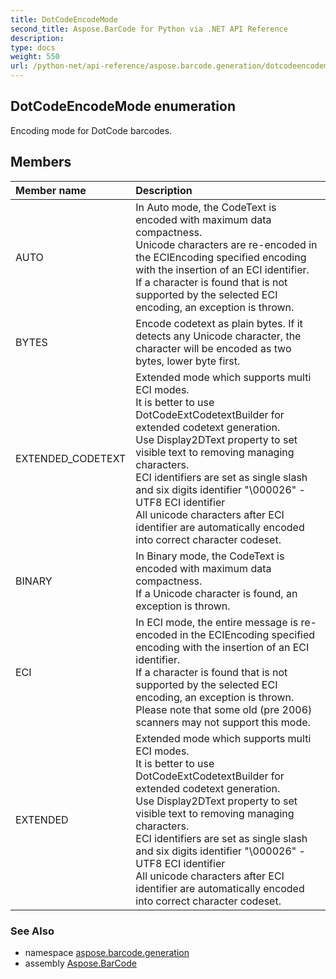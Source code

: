 ```yaml
---
title: DotCodeEncodeMode
second_title: Aspose.BarCode for Python via .NET API Reference
description: 
type: docs
weight: 550
url: /python-net/api-reference/aspose.barcode.generation/dotcodeencodemode/
---
```


## DotCodeEncodeMode enumeration

Encoding mode for DotCode barcodes.

## Members
| Member name | Description |
| :- | :- |
|AUTO|In Auto mode, the CodeText is encoded with maximum data compactness. <br/>            Unicode characters are re-encoded in the ECIEncoding specified encoding with the insertion of an ECI identifier.<br/>            If a character is found that is not supported by the selected ECI encoding, an exception is thrown.|
|BYTES|Encode codetext as plain bytes. If it detects any Unicode character, the character will be encoded as two bytes, lower byte first.|
|EXTENDED_CODETEXT|Extended mode which supports multi ECI modes.<br/>        It is better to use DotCodeExtCodetextBuilder for extended codetext generation.<br/>        Use Display2DText property to set visible text to removing managing characters.<br/>        ECI identifiers are set as single slash and six digits identifier "\000026" - UTF8 ECI identifier<br/>        All unicode characters after ECI identifier are automatically encoded into correct character codeset.|
|BINARY|In Binary mode, the CodeText is encoded with maximum data compactness. <br/>            If a Unicode character is found, an exception is thrown.|
|ECI|In ECI mode, the entire message is re-encoded in the ECIEncoding specified encoding with the insertion of an ECI identifier.<br/>            If a character is found that is not supported by the selected ECI encoding, an exception is thrown.<br/>            Please note that some old (pre 2006) scanners may not support this mode.|
|EXTENDED|Extended mode which supports multi ECI modes.<br/>        It is better to use DotCodeExtCodetextBuilder for extended codetext generation.<br/>        Use Display2DText property to set visible text to removing managing characters.<br/>        ECI identifiers are set as single slash and six digits identifier "\000026" - UTF8 ECI identifier<br/>        All unicode characters after ECI identifier are automatically encoded into correct character codeset.|

### See Also

* namespace [aspose.barcode.generation](/barcode/python-net/api-reference/aspose.barcode.generation/)
* assembly [Aspose.BarCode](/barcode/python-net/api-reference/)


